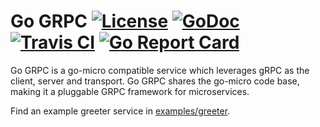 # Go GRPC [![License](https://img.shields.io/:license-apache-blue.svg)](https://opensource.org/licenses/Apache-2.0) [![GoDoc](https://godoc.org/github.com/micro/go-grpc?status.svg)](https://godoc.org/github.com/micro/go-grpc) [![Travis CI](https://api.travis-ci.org/micro/go-grpc.svg?branch=master)](https://travis-ci.org/micro/go-grpc) [![Go Report Card](https://goreportcard.com/badge/micro/go-grpc)](https://goreportcard.com/report/github.com/micro/go-grpc)

Go GRPC is a go-micro compatible service which leverages gRPC as the client, server and transport. Go GRPC shares the go-micro code base, making it 
a pluggable GRPC framework for microservices. 

Find an example greeter service in [examples/greeter](https://github.com/micro/go-grpc/tree/master/examples/greeter).

